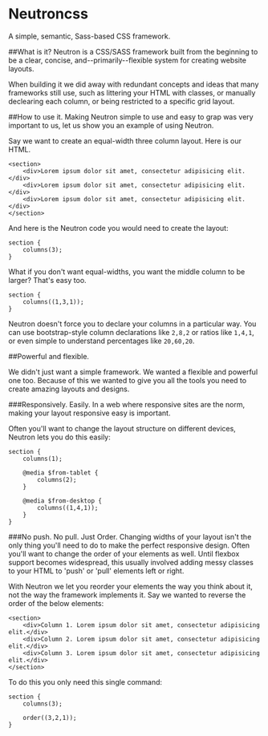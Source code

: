 # Neutroncss
A simple, semantic, Sass-based CSS framework.

##What is it?
Neutron is a CSS/SASS framework built from the beginning to be a clear, concise, and--primarily--flexible system for creating website layouts.

When building it we did away with redundant concepts and ideas that many frameworks still use, such as littering your HTML with classes, or manually declearing each column, or being restricted to a specific grid layout.

##How to use it.
Making Neutron simple to use and easy to grap was very important to us, let us show you an example of using Neutron.

Say we want to create an equal-width three column layout. Here is our HTML.

	<section>
		<div>Lorem ipsum dolor sit amet, consectetur adipisicing elit.</div>
		<div>Lorem ipsum dolor sit amet, consectetur adipisicing elit.</div>
		<div>Lorem ipsum dolor sit amet, consectetur adipisicing elit.</div>
	</section>

And here is the Neutron code you would need to create the layout:

	section {
		columns(3);
	}

What if you don't want equal-widths, you want the middle column to be larger? That's easy too.

	section {
		columns((1,3,1));
	}
	
Neutron doesn't force you to declare your columns in a particular way. You can use bootstrap-style column declarations like `2,8,2` or ratios like `1,4,1`, or even simple to understand percentages like `20,60,20`.

##Powerful and flexible.

We didn't just want a simple framework. We wanted a flexible and powerful one too. Because of this we wanted to give you all the tools you need to create amazing layouts and designs.

###Responsively. Easily.
In a web where responsive sites are the norm, making your layout responsive easy is important.

Often you'll want to change the layout structure on different devices, Neutron lets you do this easily:

	section {
		columns(1);
		
		@media $from-tablet {
			columns(2);
		}
		
		@media $from-desktop {
			columns((1,4,1));
		}
	}

###No push. No pull. Just Order.
Changing widths of your layout isn't the only thing you'll need to do to make the perfect responsive design. Often you'll want to change the order of your elements as well. Until flexbox support becomes widespread, this usually involved adding messy classes to your HTML to 'push' or 'pull' elements left or right.

With Neutron we let you reorder your elements the way you think about it, not the way the framework implements it. Say we wanted to reverse the order of the below elements:

	<section>
		<div>Column 1. Lorem ipsum dolor sit amet, consectetur adipisicing elit.</div>
		<div>Column 2. Lorem ipsum dolor sit amet, consectetur adipisicing elit.</div>
		<div>Column 3. Lorem ipsum dolor sit amet, consectetur adipisicing elit.</div>
	</section>
	
To do this you only need this single command:

	section {
		columns(3);
		
		order((3,2,1));
	}
